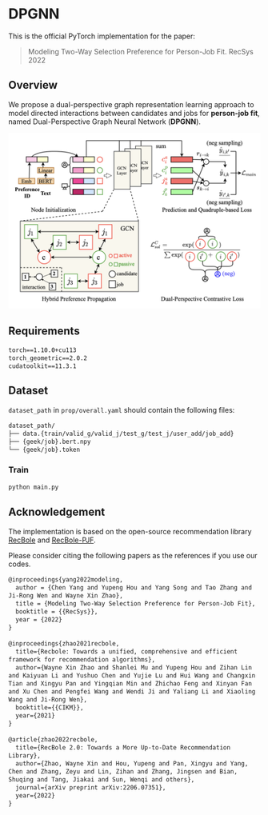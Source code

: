 # DPGNN
This is the official PyTorch implementation for the paper:

> Modeling Two-Way Selection Preference for Person-Job Fit. RecSys 2022

## Overview

We propose a dual-perspective graph representation learning approach to model directed interactions between candidates and jobs for **person-job fit**, named Dual-Perspective Graph Neural Network (**DPGNN**).

![markdown picture](./asset/model.jpg)

## Requirements

```
torch==1.10.0+cu113
torch_geometric==2.0.2
cudatoolkit==11.3.1
```

## Dataset

`dataset_path` in `prop/overall.yaml` should contain the following files:

```
dataset_path/
├── data.{train/valid_g/valid_j/test_g/test_j/user_add/job_add}
├── {geek/job}.bert.npy
└── {geek/job}.token
```

### Train

```bash
python main.py
```

## Acknowledgement

The implementation is based on the open-source recommendation library [RecBole](https://github.com/RUCAIBox/RecBole) and [RecBole-PJF](https://github.com/RUCAIBox/RecBole-PJF).

Please consider citing the following papers as the references if you use our codes.

```
@inproceedings{yang2022modeling,
  author = {Chen Yang and Yupeng Hou and Yang Song and Tao Zhang and Ji-Rong Wen and Wayne Xin Zhao},
  title = {Modeling Two-Way Selection Preference for Person-Job Fit},
  booktitle = {{RecSys}},
  year = {2022}
}

@inproceedings{zhao2021recbole,
  title={Recbole: Towards a unified, comprehensive and efficient framework for recommendation algorithms},
  author={Wayne Xin Zhao and Shanlei Mu and Yupeng Hou and Zihan Lin and Kaiyuan Li and Yushuo Chen and Yujie Lu and Hui Wang and Changxin Tian and Xingyu Pan and Yingqian Min and Zhichao Feng and Xinyan Fan and Xu Chen and Pengfei Wang and Wendi Ji and Yaliang Li and Xiaoling Wang and Ji-Rong Wen},
  booktitle={{CIKM}},
  year={2021}
}

@article{zhao2022recbole,
  title={RecBole 2.0: Towards a More Up-to-Date Recommendation Library},
  author={Zhao, Wayne Xin and Hou, Yupeng and Pan, Xingyu and Yang, Chen and Zhang, Zeyu and Lin, Zihan and Zhang, Jingsen and Bian, Shuqing and Tang, Jiakai and Sun, Wenqi and others},
  journal={arXiv preprint arXiv:2206.07351},
  year={2022}
}
```

